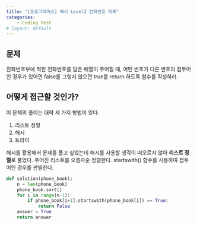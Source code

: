 ```yaml
---
title: "[프로그래머스] 해시 Level2 전화번호 목록"
categories:
    - Coding Test
# layout: default
---
```

문제
---

전화번호부에 적힌 전화번호를 담은 배열이 주어질 때, 어떤 번호가 다른 번호의 접두어인 경우가 있어면 false를 그렇지 않으면 true를 return 하도록 함수를 작성하라.

어떻게 접근할 것인가?
---

이 문제의 풀이는 대략 세 가지 방법이 있다.

1. 리스트 정렬
2. 해시
3. 트라이

해시를 활용해서 문제를 풀고 싶었는데 해시를 사용할 생각이 떠오르지 않아 **리스트 정렬**로 풀었다. 주어진 리스트를 오름차순 정렬한다. startswith() 함수를 사용하여 접두어인 경우를 판별한다.

```python
def solution(phone_book):
    n = len(phone_book)
    phone_book.sort()
    for i in range(n-1):
        if phone_book[i+1].startswith(phone_book[i]) == True:
            return False
    answer = True
    return answer
```